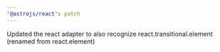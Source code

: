```yaml
---
'@astrojs/react': patch
---
```


Updated the react adapter to also recognize react.transitional.element (renamed from react.element)
